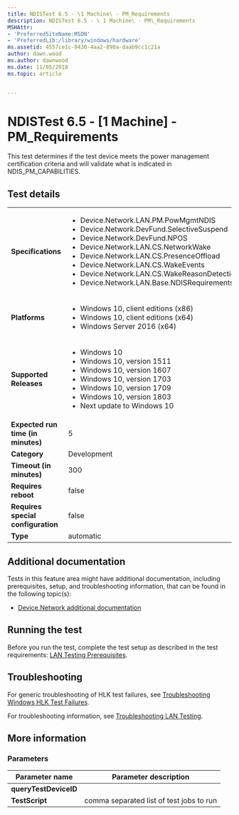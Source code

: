 ```yaml
---
title: NDISTest 6.5 - \1 Machine\ - PM_Requirements
description: NDISTest 6.5 - \ 1 Machine\ - PM\_Requirements
MSHAttr:
- 'PreferredSiteName:MSDN'
- 'PreferredLib:/library/windows/hardware'
ms.assetid: 4557ce1c-9430-4aa2-890a-daab9cc1c21a
author: dawn.wood
ms.author: dawnwood
ms.date: 11/05/2018
ms.topic: article


---
```


# NDISTest 6.5 - \[1 Machine\] - PM_Requirements


This test determines if the test device meets the power management certification criteria and will validate what is indicated in NDIS\_PM\_CAPABILITIES.

## Test details

|||
|---|---|
| **Specifications**  | <ul><li>Device.Network.LAN.PM.PowMgmtNDIS</li><li>Device.Network.DevFund.SelectiveSuspend</li><li>Device.Network.DevFund.NPOS</li><li>Device.Network.LAN.CS.NetworkWake</li><li>Device.Network.LAN.CS.PresenceOffload</li><li>Device.Network.LAN.CS.WakeEvents</li><li>Device.Network.LAN.CS.WakeReasonDetection</li><li>Device.Network.LAN.Base.NDISRequirements</li></ul> |  
| **Platforms**   | <ul><li>Windows 10, client editions (x86)</li><li>Windows 10, client editions (x64)</li><li>Windows Server 2016 (x64)</li></ul> |
| **Supported Releases** | <ul><li>Windows 10</li><li>Windows 10, version 1511</li><li>Windows 10, version 1607</li><li>Windows 10, version 1703</li><li>Windows 10, version 1709</li><li>Windows 10, version 1803</li><li>Next update to Windows 10</li></ul> |
|**Expected run time (in minutes)**| 5 |
|**Category**| Development |
|**Timeout (in minutes)**| 300 |
|**Requires reboot**| false |
|**Requires special configuration**| false |
|**Type**| automatic |



## <span id="Additional_documentation"></span><span id="additional_documentation"></span><span id="ADDITIONAL_DOCUMENTATION"></span>Additional documentation


Tests in this feature area might have additional documentation, including prerequisites, setup, and troubleshooting information, that can be found in the following topic(s):

-   [Device.Network additional documentation](device-network-additional-documentation.md)

## <span id="Running_the_test"></span><span id="running_the_test"></span><span id="RUNNING_THE_TEST"></span>Running the test


Before you run the test, complete the test setup as described in the test requirements: [LAN Testing Prerequisites](lan-testing-prerequisites.md).

## <span id="Troubleshooting"></span><span id="troubleshooting"></span><span id="TROUBLESHOOTING"></span>Troubleshooting


For generic troubleshooting of HLK test failures, see [Troubleshooting Windows HLK Test Failures](../user/troubleshooting-windows-hlk-test-failures.md).

For troubleshooting information, see [Troubleshooting LAN Testing](troubleshooting-lan-testing.md).

## <span id="More_information"></span><span id="more_information"></span><span id="MORE_INFORMATION"></span>More information


### <span id="Parameters"></span><span id="parameters"></span><span id="PARAMETERS"></span>Parameters

| Parameter name        | Parameter description                    |
|-----------------------|------------------------------------------|
| **queryTestDeviceID** |                                          |
| **TestScript**        | comma separated list of test jobs to run |












